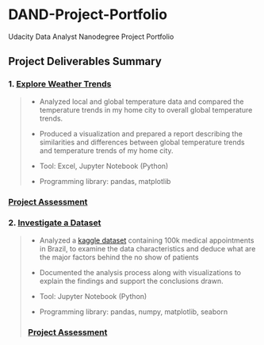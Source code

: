 # DAND-Project-Portfolio
Udacity Data Analyst Nanodegree Project Portfolio
## Project Deliverables Summary
### 1. [Explore Weather Trends](https://github.com/mohammedjfaziz/DAND-Project-Portfolio/tree/main/Project%201-Explore%20Weather%20Trends)
> * Analyzed local and global temperature data and compared the temperature trends in my home city to overall global temperature trends.
>
>
> * Produced a visualization and prepared a report describing the similarities and differences between global temperature trends and temperature trends of my home city.
>
>
> * Tool: Excel, Jupyter Notebook (Python)
>
>
> * Programming library: pandas, matplotlib

### [Project Assessment](https://github.com/mohammedjfaziz/DAND-Project-Portfolio/blob/main/Project%201-Explore%20Weather%20Trends/Project%201-Review.pdf)

### 2. [Investigate a Dataset](https://github.com/mohammedjfaziz/DAND-Project-Portfolio/tree/main/Project%202-Investigate%20a%20Dataset)
> * Analyzed a [kaggle dataset](https://www.kaggle.com/joniarroba/noshowappointments) containing 100k medical appointments in Brazil, to examine the data characteristics and deduce what are the major factors behind the no show of patients
>
>
> * Documented the analysis process along with visualizations to explain the findings and support the conclusions drawn.
>
>
> * Tool: Jupyter Notebook (Python)
>
>
> * Programming library: pandas, numpy, matplotlib, seaborn
>### [Project Assessment](https://github.com/mohammedjfaziz/DAND-Project-Portfolio/blob/main/Project%202-Investigate%20a%20Dataset/Project%202%20-%20Review.pdf)

